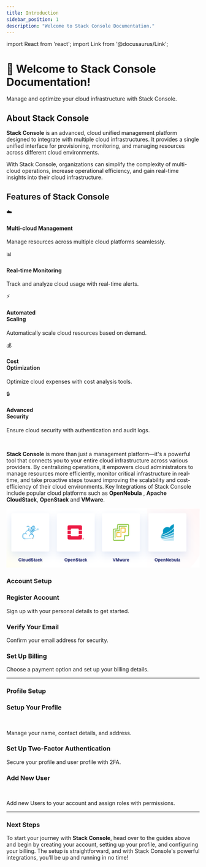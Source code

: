 ```yaml
---
title: Introduction
sidebar_position: 1
description: "Welcome to Stack Console Documentation."
---
```


import React from 'react';
import Link from '@docusaurus/Link';

<div
  style={{
    textAlign: 'center',
    padding: '50px 20px',
    background: 'linear-gradient(135deg, #0073e6, #003366)',
    color: 'white',
    borderRadius: '10px',
    marginBottom: '30px',
  }}
>
  <h1>👋 Welcome to Stack Console Documentation!</h1>
  <p>Manage and optimize your cloud infrastructure with Stack Console.</p>
</div>

## About Stack Console

**Stack Console** is an advanced, cloud unified  management platform designed to integrate with multiple cloud infrastructures. It provides a single unified interface for provisioning, monitoring, and managing resources across different cloud environments. 

With Stack Console, organizations can simplify the complexity of multi-cloud operations, increase operational efficiency, and gain real-time insights into their cloud infrastructure. 


## Features of Stack Console <br />


<div style={{ display: 'flex', justifyContent: 'center', flexWrap: 'wrap', gap: '20px', marginTop: '20px' }}>
  
  <div style={{ textAlign: 'center', width: '150px' }}>
    <div style={{
      width: '100px',
      height: '100px',
      borderRadius: '50%',
      backgroundColor: '#0073e6',
      display: 'flex',
      alignItems: 'center',
      justifyContent: 'center',
      color: 'white',
      fontSize: '24px',
      margin: '0 auto 10px',
    }}>☁️</div>
    <h4>Multi-cloud Management</h4>
    <p>Manage resources across multiple cloud platforms seamlessly.</p>
  </div>

  <div style={{ textAlign: 'center', width: '150px' }}>
    <div style={{
      width: '100px',
      height: '100px',
      borderRadius: '50%',
      backgroundColor: '#0073e6',
      display: 'flex',
      alignItems: 'center',
      justifyContent: 'center',
      color: 'white',
      fontSize: '24px',
      margin: '0 auto 10px',
    }}>📊</div>
    <h4>Real-time Monitoring</h4>
    <p>Track and analyze cloud usage with real-time alerts.</p>
  </div>
  
  <div style={{ textAlign: 'center', width: '150px' }}>
    <div style={{
      width: '100px',
      height: '100px',
      borderRadius: '50%',
      backgroundColor: '#0073e6',
      display: 'flex',
      alignItems: 'center',
      justifyContent: 'center',
      color: 'white',
      fontSize: '24px',
      margin: '0 auto 10px',
    }}>⚡</div>
    <h4>Automated <br />Scaling</h4>
    <p>Automatically scale cloud resources based on demand.</p>
  </div>
  
  <div style={{ textAlign: 'center', width: '150px' }}>
    <div style={{
      width: '100px',
      height: '100px',
      borderRadius: '50%',
      backgroundColor: '#0073e6',
      display: 'flex',
      alignItems: 'center',
      justifyContent: 'center',
      color: 'white',
      fontSize: '24px',
      margin: '0 auto 10px',
    }}>💰</div>
    <h4>Cost <br />Optimization</h4>
    <p>Optimize cloud expenses with cost analysis tools.</p>
  </div>
  
  <div style={{ textAlign: 'center', width: '150px' }}>
    <div style={{
      width: '100px',
      height: '100px',
      borderRadius: '50%',
      backgroundColor: '#0073e6',
      display: 'flex',
      alignItems: 'center',
      justifyContent: 'center',
      color: 'white',
      fontSize: '24px',
      margin: '0 auto 10px',
    }}>🔒</div>
    <h4>Advanced <br />Security</h4>
    <p>Ensure cloud security with authentication and audit logs.</p>
  </div>
  
</div>


<br />

**Stack Console** is more than just a management platform—it's a powerful tool that connects you to your entire cloud infrastructure across various providers. By centralizing operations, it empowers cloud administrators to manage resources more efficiently, monitor critical infrastructure in real-time, and take proactive steps toward improving the scalability and cost-efficiency of their cloud environments. Key Integrations of Stack Console include popular cloud platforms such as **OpenNebula** , **Apache CloudStack**, **OpenStack** and **VMware**.

![Cloud Infrastructures](images/stackconsole-cloud-infra.png) 


### Account Setup

<div style={{ display: 'flex', flexWrap: 'wrap', gap: '16px', justifyContent: 'center', marginTop: '20px' }}>

  <div style={{
    background: '#f9f9f9',
    padding: '20px',
    borderRadius: '10px',
    boxShadow: '0 4px 6px rgba(0, 0, 0, 0.1)',
    flex: '1',
    minWidth: '280px',
    textAlign: 'center',
    transition: 'transform 0.2s ease-in-out'
  }}>
    <Link to="./Account Signup#Register-Account" style={{ textDecoration: 'none', color: '#000', display: 'block' }}>
      <h3 style={{ color: '#0073e6' }}>Register Account</h3>
      <p>Sign up with your personal details to get started.</p>
    </Link>
  </div>

  <div style={{
    background: '#f9f9f9',
    padding: '20px',
    borderRadius: '10px',
    boxShadow: '0 4px 6px rgba(0, 0, 0, 0.1)',
    flex: '1',
    minWidth: '280px',
    textAlign: 'center',
    transition: 'transform 0.2s ease-in-out'
  }}>
    <Link to="./Account Signup#Verify-Your-Email" style={{ textDecoration: 'none', color: '#000', display: 'block' }}>
      <h3 style={{ color: '#0073e6' }}>Verify Your Email</h3>
      <p>Confirm your email address for security.</p>
    </Link>
  </div>

  <div style={{
    background: '#f9f9f9',
    padding: '20px',
    borderRadius: '10px',
    boxShadow: '0 4px 6px rgba(0, 0, 0, 0.1)',
    flex: '1',
    minWidth: '280px',
    textAlign: 'center',
    transition: 'transform 0.2s ease-in-out'
  }}>
    <Link to="./Account Signup#Set-Up-Billing-Method" style={{ textDecoration: 'none', color: '#000', display: 'block' }}>
      <h3 style={{ color: '#0073e6' }}>Set Up Billing</h3>
      <p>Choose a payment option and set up your billing details.</p>
    </Link>
  </div>

</div>

---

### Profile Setup

<div style={{ display: 'flex', flexWrap: 'wrap', gap: '16px', justifyContent: 'center', marginTop: '20px' }}>

  <div style={{
    background: '#f9f9f9',
    padding: '20px',
    borderRadius: '10px',
    boxShadow: '0 4px 6px rgba(0, 0, 0, 0.1)',
    flex: '1',
    minWidth: '280px',
    textAlign: 'center',
    transition: 'transform 0.2s ease-in-out'
  }}>
    <Link to="./Profile Setup#profile" style={{ textDecoration: 'none', color: '#000', display: 'block' }}>
      <h3 style={{ color: '#0073e6' }}>Setup Your Profile</h3> <br />
      <p>Manage your name, contact details, and address.</p>
    </Link>
  </div>

  <div style={{
    background: '#f9f9f9',
    padding: '20px',
    borderRadius: '10px',
    boxShadow: '0 4px 6px rgba(0, 0, 0, 0.1)',
    flex: '1',
    minWidth: '280px',
    textAlign: 'center',
    transition: 'transform 0.2s ease-in-out'
  }}>
    <Link to="./Profile Setup#enable-2fa" style={{ textDecoration: 'none', color: '#000', display: 'block' }}>
      <h3 style={{ color: '#0073e6' }}>Set Up Two-Factor Authentication</h3>
      <p>Secure your profile and user profile with 2FA.</p>
    </Link>
  </div>

  <div style={{
    background: '#f9f9f9',
    padding: '20px',
    borderRadius: '10px',
    boxShadow: '0 4px 6px rgba(0, 0, 0, 0.1)',
    flex: '1',
    minWidth: '280px',
    textAlign: 'center',
    transition: 'transform 0.2s ease-in-out'
  }}>
    <Link to="./Profile Setup#new-user" style={{ textDecoration: 'none', color: '#000', display: 'block' }}>
      <h3 style={{ color: '#0073e6' }}>Add New User</h3> <br /> 
      <p>Add new Users to your account and assign roles with permissions.</p>
    </Link>
  </div>

</div>

---

### Next Steps



To start your journey with **Stack Console**, head over to the guides above and begin by creating your account, setting up your profile, and configuring your billing. The setup is straightforward, and with Stack Console's powerful integrations, you’ll be up and running in no time!



